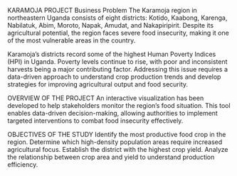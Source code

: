 KARAMOJA PROJECT
Business Problem
The Karamoja region in northeastern Uganda consists of eight districts: Kotido, Kaabong, Karenga, Nabilatuk, Abim, Moroto, Napak, Amudat, and Nakapiripirit. Despite its agricultural potential, the region faces severe food insecurity, making it one of the most vulnerable areas in the country.

Karamoja’s districts record some of the highest Human Poverty Indices (HPI) in Uganda. Poverty levels continue to rise, with poor and inconsistent harvests being a major contributing factor. Addressing this issue requires a data-driven approach to understand crop production trends and develop strategies for improving agricultural output and food security.

OVERVIEW OF THE PROJECT
An interactive visualization has been developed to help stakeholders monitor the region’s food situation. This tool enables data-driven decision-making, allowing authorities to implement targeted interventions to combat food insecurity effectively.

OBJECTIVES OF THE STUDY
Identify the most productive food crop in the region. Determine which high-density population areas require increased agricultural focus. Establish the district with the highest crop yield. Analyze the relationship between crop area and yield to understand production efficiency.
